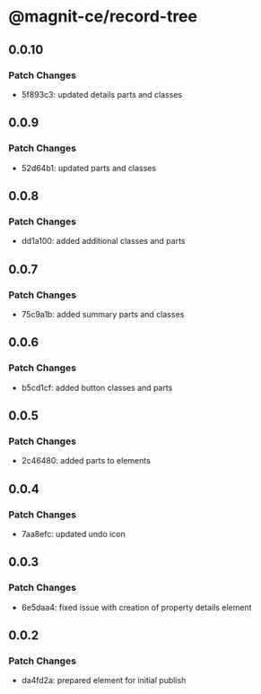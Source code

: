 # @magnit-ce/record-tree

## 0.0.10

### Patch Changes

- 5f893c3: updated details parts and classes

## 0.0.9

### Patch Changes

- 52d64b1: updated parts and classes

## 0.0.8

### Patch Changes

- dd1a100: added additional classes and parts

## 0.0.7

### Patch Changes

- 75c9a1b: added summary parts and classes

## 0.0.6

### Patch Changes

- b5cd1cf: added button classes and parts

## 0.0.5

### Patch Changes

- 2c46480: added parts to elements

## 0.0.4

### Patch Changes

- 7aa8efc: updated undo icon

## 0.0.3

### Patch Changes

- 6e5daa4: fixed issue with creation of property details element

## 0.0.2

### Patch Changes

- da4fd2a: prepared element for initial publish
